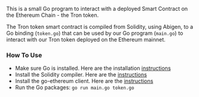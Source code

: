This is a small Go program to interact with a deployed Smart Contract on the Ethereum Chain - the Tron token.

The Tron token smart contract is compiled from Solidity, using Abigen, to a Go binding (`token.go`) that can be used by our Go program (`main.go`) to interact with our Tron token deployed on the Ethereum mainnet.

### How To Use

- Make sure Go is installed. Here are the installation [instructions](https://go.dev/doc/install)
- Install the Solidity compiler. Here are the [instructions](https://docs.soliditylang.org/en/v0.8.18/installing-solidity.html#)
- Install the go-ethereum client. Here are the [instructions](https://geth.ethereum.org/docs/getting-started/installing-geth)
- Run the Go packages: `go run main.go token.go`
